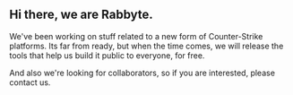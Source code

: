 ## Hi there, we are Rabbyte.

We've been working on stuff related to a new form of Counter-Strike platforms. Its far from ready, but when the time comes, we will release the
tools that help us build it public to everyone, for free.

And also we're looking for collaborators, so if you are interested, please contact us.
